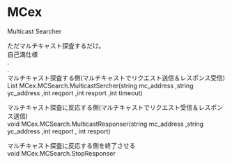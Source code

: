 # MCex
Multicast Searcher

ただマルチキャスト探査するだけ。  
自己満仕様  
.  
.  
マルチキャスト探査する側(マルチキャストでリクエスト送信＆レスポンス受信)  
List<string> MCex.MCSearch.MulticastSercher(string mc_address ,string yc_address ,int reqport ,int resport ,int timeout)  
    
マルチキャスト探査に反応する側(マルチキャストでリクエスト受信＆レスポンス送信)  
void MCex.MCSearch.MulticastResponser(string mc_address ,string yc_address ,int reqport , int resport)  
  
マルチキャスト探査に反応する側を終了させる  
void MCex.MCSearch.StopResponser
